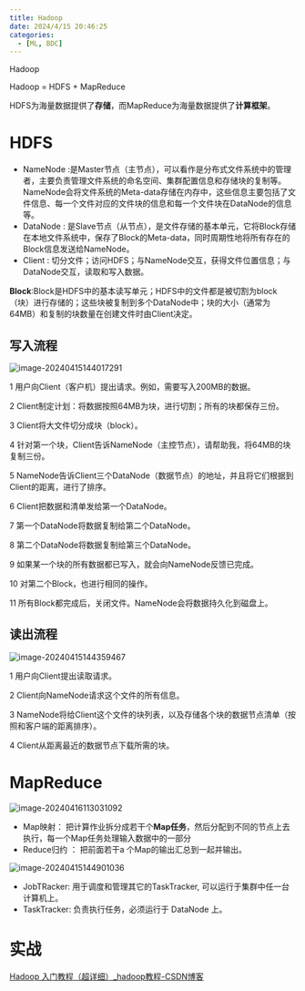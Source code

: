 ```yaml
---
title: Hadoop
date: 2024/4/15 20:46:25
categories:
  - [ML, BDC]
---
```


Hadoop

<!-- more -->

Hadoop = HDFS + MapReduce

HDFS为海量数据提供了**存储**，而MapReduce为海量数据提供了**计算框架**。



# HDFS

+ NameNode :是Master节点（主节点），可以看作是分布式文件系统中的管理者，主要负责管理文件系统的命名空间、集群配置信息和存储块的复制等。NameNode会将文件系统的Meta-data存储在内存中，这些信息主要包括了文件信息、每一个文件对应的文件块的信息和每一个文件块在DataNode的信息等。
+ DataNode : 是Slave节点（从节点），是文件存储的基本单元，它将Block存储在本地文件系统中，保存了Block的Meta-data，同时周期性地将所有存在的Block信息发送给NameNode。
+ Client : 切分文件；访问HDFS；与NameNode交互，获得文件位置信息；与DataNode交互，读取和写入数据。 

**Block**:Block是HDFS中的基本读写单元；HDFS中的文件都是被切割为block（块）进行存储的；这些块被复制到多个DataNode中；块的大小（通常为64MB）和复制的块数量在创建文件时由Client决定。



## 写入流程

![image-20240415144017291](https://ayimd-pic.oss-cn-guangzhou.aliyuncs.com/image-20240415144017291.png)

1 用户向Client（客户机）提出请求。例如，需要写入200MB的数据。

2 Client制定计划：将数据按照64MB为块，进行切割；所有的块都保存三份。

3 Client将大文件切分成块（block）。

4 针对第一个块，Client告诉NameNode（主控节点），请帮助我，将64MB的块复制三份。

5 NameNode告诉Client三个DataNode（数据节点）的地址，并且将它们根据到Client的距离，进行了排序。

6 Client把数据和清单发给第一个DataNode。

7 第一个DataNode将数据复制给第二个DataNode。

8 第二个DataNode将数据复制给第三个DataNode。

9 如果某一个块的所有数据都已写入，就会向NameNode反馈已完成。

10 对第二个Block，也进行相同的操作。

11 所有Block都完成后，关闭文件。NameNode会将数据持久化到磁盘上。



## 读出流程

![image-20240415144359467](https://ayimd-pic.oss-cn-guangzhou.aliyuncs.com/image-20240415144359467.png)

1 用户向Client提出读取请求。

2 Client向NameNode请求这个文件的所有信息。

3 NameNode将给Client这个文件的块列表，以及存储各个块的数据节点清单（按照和客户端的距离排序）。

4 Client从距离最近的数据节点下载所需的块。





# MapReduce

![image-20240416113031092](https://ayimd-pic.oss-cn-guangzhou.aliyuncs.com/image-20240416113031092.png)

+ Map映射： 把计算作业拆分成若干个**Map任务**，然后分配到不同的节点上去执行，每一个Map任务处理输入数据中的一部分
+ Reduce归约 ： 把前面若干a 个Map的输出汇总到一起并输出。

![image-20240415144901036](https://ayimd-pic.oss-cn-guangzhou.aliyuncs.com/image-20240415144901036.png)

+ JobTRacker: 用于调度和管理其它的TaskTracker, 可以运行于集群中任一台计算机上。
+ TaskTracker: 负责执行任务，必须运行于 DataNode 上。



# 实战

[Hadoop 入门教程（超详细）_hadoop教程-CSDN博客](https://blog.csdn.net/weixin_42837961/article/details/105493561)